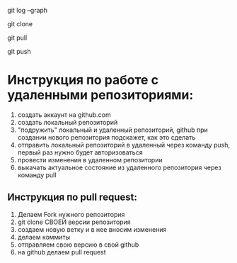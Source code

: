 git log –graph

git clone

git pull

git push

# Инструкция по работе с удаленными репозиториями:

1. создать аккаунт на github.com
2. создать локальный репозиторий
3. "подружить" локальный и удаленный репозиторий, github при создании нового репозитория подскажет, как это сделать
4. отправить локальный репозиторий в удаленный через команду push, первый раз нужно будет авторизоваться
5. провести изменения в удаленном репозитории
6. выкачать актуальное состояние из удаленного репозитория через команду pull

## Инструкция по pull request:

1. Делаем Fork нужного репозитория
2. git clone СВОЕЙ версии репозитория
3. создаем новую ветку и в нее вносим изменения
4. делаем коммиты
5. отправляем свою версию в свой github
6. на github делаем pull request
